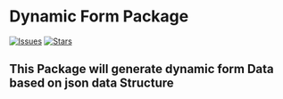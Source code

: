 # Dynamic Form Package

[![Issues](https://img.shields.io/github/issues/Al-Amin-Ceazer/dynamic-form--builder.svg?style=flat-square)](https://github.com/Al-Amin-Ceazer/dynamic-form--builder/issues)
[![Stars](https://img.shields.io/github/stars/Al-Amin-Ceazer/dynamic-form--builder.svg?style=flat-square)](https://github.com/Al-Amin-Ceazer/dynamic-form--builder/stargazers)

## This Package will generate dynamic form Data based on json data Structure
